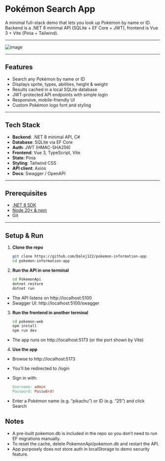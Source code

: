 # Pokémon Search App

A minimal full-stack demo that lets you look up Pokémon by name or ID.  
Backend is a .NET 8 minimal API (SQLite + EF Core + JWT), frontend is Vue 3 + Vite (Pinia + Tailwind).

---

![image](https://github.com/user-attachments/assets/1c6b554e-446b-4609-b988-705cabe062ba)

---

## Features

- Search any Pokémon by name or ID  
- Displays sprite, types, abilities, height & weight  
- Results cached in a local SQLite database  
- JWT-protected API endpoints with simple login  
- Responsive, mobile-friendly UI  
- Custom Pokémon logo font and styling  

---

## Tech Stack

- **Backend**: .NET 8 minimal API, C#  
- **Database**: SQLite via EF Core  
- **Auth**: JWT (HMAC-SHA256)  
- **Frontend**: Vue 3, TypeScript, Vite  
- **State**: Pinia  
- **Styling**: Tailwind CSS  
- **API client**: Axios  
- **Docs**: Swagger / OpenAPI  

---

## Prerequisites

- [.NET 8 SDK](https://dotnet.microsoft.com/download)  
- [Node 20+ & npm](https://nodejs.org/)  
- Git  

---

## Setup & Run

1. **Clone the repo**
   
   ```bash
   git clone https://github.com/Dalej122/pokemon-information-app
   cd pokemon-information-app

3. **Run the API in one terminal**
   ```bash
   cd PokemonApi
   dotnet restore
   dotnet run
- The API listens on http://localhost:5100
- Swagger UI: http://localhost:5100/swagger

3. **Run the frontend in another terminal**
   
   ```bash
   cd pokemon-web
   npm install
   npm run dev
- The app runs on http://localhost:5173 (or the port shown by Vite)

4. **Use the app**
- Browse to http://localhost:5173
- You’ll be redirected to /login
- Sign in with:
  
  ```makefile
  Username: admin
  Password: Pa$$w0rd!
- Enter a Pokémon name (e.g. “pikachu”) or ID (e.g. “25”) and click Search

## Notes

- A pre-built pokemon.db is included in the repo so you don’t need to run EF migrations manually.
- To reset the cache, delete PokemonApi/pokemon.db and restart the API.
- App purposely does not store auth in localStorage to demo security feature.
